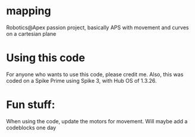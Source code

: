 # mapping
Robotics@Apex passion project, basically APS with movement and curves on a cartesian plane
# Using this code
For anyone who wants to use this code, please credit me. Also, this was coded on a Spike Prime using Spike 3, with Hub OS of 1.3.26.
# Fun stuff:
When using the code, update the motors for movement.
Will maybe add a codeblocks one day